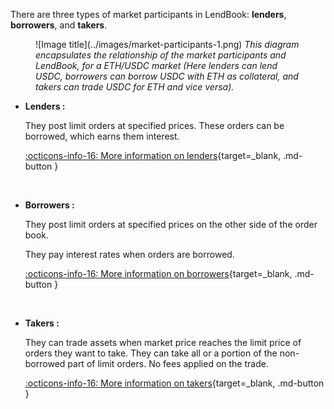 There are three types of market participants in LendBook: **lenders**, **borrowers**, and **takers**.

<figure markdown>
  ![Image title](../images/market-participants-1.png)
  <em>This diagram encapsulates the relationship of the market participants and LendBook, for a ETH/USDC market (Here lenders can lend USDC, borrowers can borrow USDC with ETH as collateral, and takers can trade USDC for ETH and vice versa).</em>
</figure>


* **Lenders :** 

    They post limit orders at specified prices. These orders can be borrowed, which earns them interest.

    [:octicons-info-16: More information on lenders](../../users/lender){target=_blank, .md-button }


<br>

* **Borrowers :** 

    They post limit orders at specified prices on the other side of the order book. 

    They pay interest rates when orders are borrowed. 

    [:octicons-info-16: More information on borrowers](../../users/borrower){target=_blank, .md-button }
    
<br>

* **Takers :** 

    They can trade assets when market price reaches the limit price of orders they want to take.  They can take all or a portion of the non-borrowed part of limit orders. No fees applied on the trade. 
    
    [:octicons-info-16: More information on takers](../../users/taker){target=_blank, .md-button }

<br>

